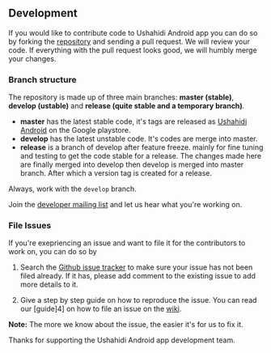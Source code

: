 ## Development

If you would like to contribute code to Ushahidi Android app you can do so by forking the [repository][1] and sending a pull request. We will review your code. If everything with the pull request looks good, we will humbly merge your changes.

### Branch structure

The repository is made up of three main branches: **master (stable)**, **develop (ustable)** and **release (quite stable and a temporary branch)**.

* **master** has the latest stable code, it's tags are released as [Ushahidi Android][1] on the Google playstore.
* **develop** has the latest unstable code. It's codes are merge into master.
* **release** is a branch of develop after feature freeze. mainly for fine tuning and testing to get the code stable for a release. The changes made here are finally merged into develop then develop is merged into master branch. After which a version tag is created for a release.

Always, work with the `develop` branch.

Join the [developer mailing list][2] and let us hear what you're working on.

### File Issues

If you're exepriencing an issue and want to file it for the contributors to work on, you can do so by

1. Search the [Github issue tracker][3] to make sure your issue has not been filed already. If it has, please add comment to the existing issue to add more details to it.

2. Give a step by step guide on how to reproduce the issue. You can read our [guide]4] on how to file an issue on the [wiki][4]. 

**Note:** The more we know about the issue, the easier it's for us to fix it.

Thanks for supporting the Ushahidi Android app development team.

[1]: https://github.com/ushahidi/Ushahidi_Android
[2]: http://list.ushahidi.com
[3]: https://github.com/ushahidi/Ushahidi_Android/issues
[4]: https://wiki.ushahidi.com/display/WIKI/Report+a+bug
